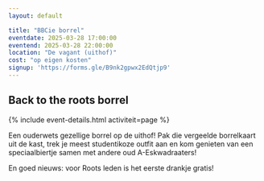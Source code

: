 ```yaml
---
layout: default

title: "BBCie borrel"
eventdate: 2025-03-28 17:00:00
eventend: 2025-03-28 22:00:00
location: "De vagant (uithof)"
cost: "op eigen kosten"
signup: 'https://forms.gle/B9nk2gpwx2EdQtjp9'
---
```


## Back to the roots borrel
{% include event-details.html activiteit=page %}

Een ouderwets gezellige borrel op de uithof! Pak die vergeelde borrelkaart uit de kast, trek je meest studentikoze outfit aan en kom genieten van een speciaalbiertje samen met andere oud A-Eskwadraaters!

En goed nieuws: voor Roots leden is het eerste drankje gratis!